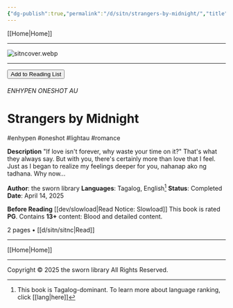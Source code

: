```yaml
---
{"dg-publish":true,"permalink":"/d/sitn/strangers-by-midnight/","title":"Strangers by Midnight"}
---
```



[[Home\|Home]]

***

![sitncover.webp](/img/user/d/sitn/sitncover.webp)


***

<button id="library-toggle" onclick="toggleLibrary()">Add to Reading List</button>

###### ENHYPEN ONESHOT AU
# Strangers by Midnight
#enhypen #oneshot #lightau #romance

**Description**
"If love isn't forever, why waste your time on it?"
That's what they always say. But with you, there's certainly more than love that I feel. Just as I began to realize my feelings deeper for you, nahanap ako ng tadhana. Why now...

**Author**: the sworn library
**Languages**: Tagalog, English[^1]
**Status**: Completed
**Date**: April 14, 2025

**Before Reading**
[[dev/slowload\|Read Notice: Slowload]]
This book is rated **PG**.
Contains **13+** content:
Blood and detailed content.

2 pages • [[d/sitn/sitnc\|Read]]

***

[[Home\|Home]]

***
Copyright © 2025 the sworn library
All Rights Reserved.

<script src="https://starryxoxo.github.io/treeajmgar/src/helpers/addtolist.js"></script> 
<script src="https://starryxoxo.github.io/treeajmgar/src/helpers/protect-images.js"></script>
<script src="https://starryxoxo.github.io/treeajmgar/src/helpers/lazy.js"></script>

[^1]: This book is Tagalog-dominant. To learn more about language ranking, click [[lang\|here]]
